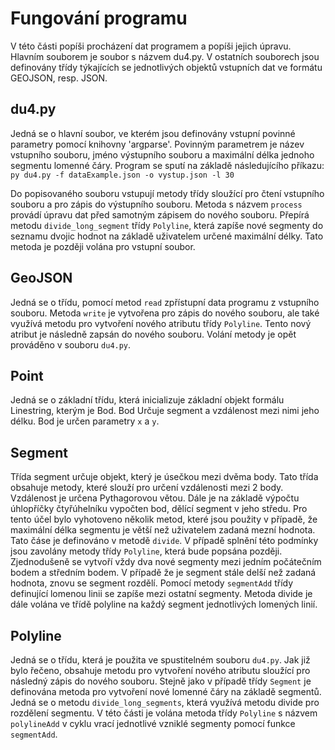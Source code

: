 # Fungování programu
V této části popíši procházení dat programem a popíši jejich úpravu. Hlavním souborem je soubor s názvem du4.py. V ostatních souborech jsou definovány třídy týkajících se jednotlivých objektů vstupních dat ve formátu GEOJSON, resp. JSON.

## du4.py
Jedná se o hlavní soubor, ve kterém jsou definovány vstupní povinné parametry pomocí knihovny 'argparse'. Povinným parametrem je název vstupního souboru, jméno výstupního souboru a maximální délka jednoho segmentu lomenné čáry. Program se sputí na základě následujícího příkazu:
`py du4.py -f dataExample.json -o vystup.json -l 30`

Do popisovaného souboru vstupují metody třídy sloužící pro čtení vstupního souboru a pro zápis do výstupního souboru. Metoda s názvem `process` provádí úpravu dat před samotným zápisem do nového souboru. Přepírá metodu `divide_long_segment` třídy `Polyline`, která zapíše nové segmenty do seznamu dvojic hodnot na základě uživatelem určené maximální délky. Tato metoda je později volána pro vstupní soubor.

## GeoJSON
Jedná se o třídu, pomocí metod `read` zpřístupní data programu z vstupního souboru. Metoda `write` je vytvořena pro zápis do nového souboru, ale také využívá metodu pro vytvoření nového atributu třídy `Polyline`. Tento nový atribut je následně zapsán do nového souboru. Volání metody je opět prováděno v souboru `du4.py`.

## Point
Jedná se o základní třídu, která inicializuje základní objekt formálu Linestring, kterým je Bod. Bod Určuje segment a vzdálenost mezi nimi jeho délku. Bod je určen parametry `x` a `y`.

## Segment
Třída segment určuje objekt, který je úsečkou mezi dvěma body. Tato třída obsahuje metody, které slouží pro určení vzdálenosti mezi 2 body. Vzdálenost je určena Pythagorovou větou. Dále je na základě výpočtu úhlopříčky čtyřúhelníku vypočten bod, dělící segment v jeho středu. Pro tento účel bylo vyhotoveno několik metod, které jsou použity v případě, že maximální délka segmentu je větší než uživatelem zadaná mezní hodnota. Tato čáse je definováno v metodě `divide`. V případě splnění této podmínky jsou zavolány metody třídy `Polyline`, která bude popsána později. Zjednodušeně se vytvoří vždy dva nové segmenty mezi jedním počátečním bodem a středním bodem. V případě že je segment stále delší než zadaná hodnota, znovu se segment rozdělí. Pomocí metody `segmentAdd` třídy definující lomenou linii se zapíše mezi ostatní segmenty. Metoda divide je dále volána ve třídě polyline na každý segment jednotlivých lomených linií.

## Polyline
Jedná se o třídu, která je použita ve spustitelném souboru `du4.py`. Jak již bylo řečeno, obsahuje metodu pro vytvoření nového atributu sloužící pro následný zápis do nového souboru. Stejně jako v případě třídy `Segment` je definována metoda pro vytvoření nové lomenné čáry na základě segmentů. Jedná se o metodu `divide_long_segments`, která využívá metodu divide pro rozdělení segmentu. V této části je volána metoda třídy `Polyline` s názvem `polylineAdd` v cyklu vrací jednotlivé vzniklé segmenty pomocí funkce `segmentAdd`.